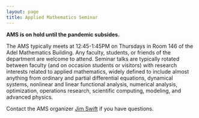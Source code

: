 ```yaml
---
layout: page
title: Applied Mathematics Seminar
---
```


**AMS is on hold until the pandemic subsides.**

The AMS typically meets at 12:45-1:45PM on Thursdays in Room 146 of the Adel Mathematics Building.  Any faculty, students, or friends of the department are welcome to attend. Seminar talks are typically rotated between faculty (and on occasion students or visitors) with research interests related to applied mathematics, widely defined to include almost anything from ordinary and partial differential equations, dynamical systems, nonlinear and linear functional analysis, numerical analysis, optimization, operations research, scientific computing, modeling, and advanced physics.

Contact the AMS organizer [Jim Swift](mailto:Jim.Swfit@nau.edu) if you have questions.
